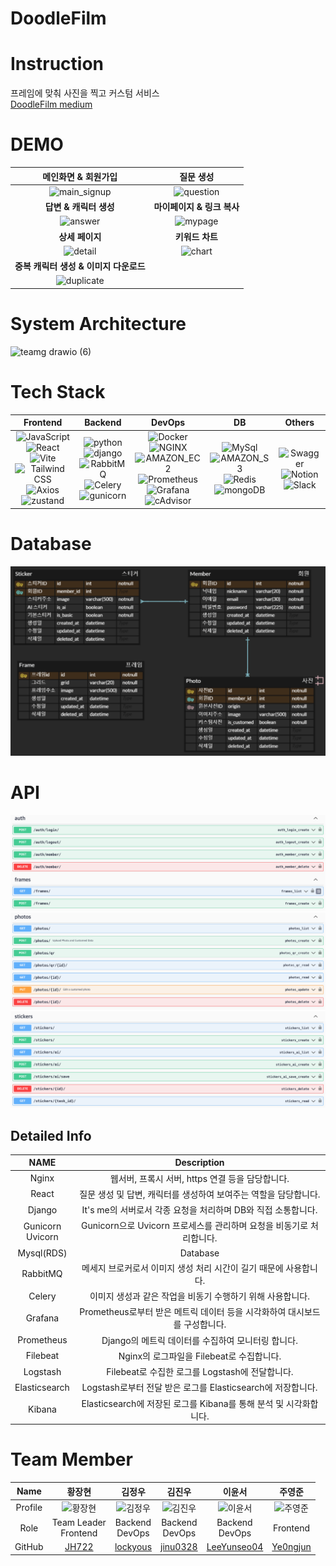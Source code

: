 # DoodleFilm
# Instruction
프레임에 맞춰 사진을 찍고 커스텀 서비스
</br>
[DoodleFilm medium]([https://medium.com/@wndudwns6824/6e2a73f0c838](https://medium.com/@wndudwns6824/2023-%EC%8B%A4%EB%A6%AC%EC%BD%98%EB%B0%B8%EB%A6%AC-%EA%B2%A8%EC%9A%B8-%EB%B6%80%ED%8A%B8%EC%BA%A0%ED%94%84-doodlefilm-6e2a73f0c838))
# DEMO
| 메인화면 & 회원가입 | 질문 생성 |
| :---: | :---: |
| ![main_signup](https://github.com/2023-Summer-Bootcamp-Team-G/backend/assets/91904079/25394474-4278-4ded-9013-ce17bf0423b5)|![question](https://github.com/2023-Summer-Bootcamp-Team-G/backend/assets/91904079/f90b2188-d48d-4f42-af51-ffc6e69d65a5)  | 
| **답변 & 캐릭터 생성** | **마이페이지 & 링크 복사** |
|![answer](https://github.com/2023-Summer-Bootcamp-Team-G/backend/assets/91904079/07d3aece-18e7-4b4d-8edc-482a6f6e6498)| ![mypage](https://github.com/2023-Summer-Bootcamp-Team-G/backend/assets/91904079/53093949-1718-4c6e-9dd0-5ae3050eb32d) |
| **상세 페이지**| **키워드 차트**|
|![detail](https://github.com/2023-Summer-Bootcamp-Team-G/backend/assets/91904079/0f8c513f-18fc-427a-817f-50183f3b02a9)|![chart](https://github.com/2023-Summer-Bootcamp-Team-G/backend/assets/91904079/cfcf7af9-b0b6-43d0-9523-f7ad0ebee511)|
|**중복 캐릭터 생성 & 이미지 다운로드**|
|![duplicate](https://github.com/2023-Summer-Bootcamp-Team-G/backend/assets/91904079/0b9191ed-1c9b-4b36-b2ed-c48a26ea760c)

# System Architecture
![teamg drawio (6)](https://github.com/2023-Summer-Bootcamp-Team-G/backend/assets/91904079/033c5dcd-f538-43c8-a1a5-5486108aa0c4)

# Tech Stack


| Frontend | Backend | DevOps | DB | Others |
| :---: | :---: | :---: | :---: | :---: |
|![JavaScript](https://img.shields.io/badge/JavaScript-F7DF1E?style=flat-square&logo=javascript&logoColor=black)<br> ![React](https://img.shields.io/badge/React-61DAFB?style=for-the-badge&logo=React&logoColor=white)<br> ![Vite](https://img.shields.io/badge/vite-646CFF?style=for-the-badge&logo=vite&logoColor=white)<br> ![Tailwind CSS](https://img.shields.io/badge/Tailwind%20CSS-06B6D4?style=flat-square&logo=Tailwind%20CSS&logoColor=white)<br>![Axios](https://img.shields.io/badge/Axios-5A29E4?style=for-the-badge&logo=Axios&logoColor=white)<br>![zustand](https://img.shields.io/badge/zustand-ECD53F?style=for-the-badge&logo=zustand&logoColor=white)|![python](https://img.shields.io/badge/python-3776AB?style=for-the-badge&logo=python&logoColor=white)<br> ![django](https://img.shields.io/badge/django-092E20?style=for-the-badge&logo=django&logoColor=white)<br> ![RabbitMQ](https://img.shields.io/badge/RabbitMQ-FF6600?style=for-the-badge&logo=RabbitMQ&logoColor=white)<br> ![Celery](https://img.shields.io/badge/Celery-37814A?style=for-the-badge&logo=Celery&logoColor=white)<br> ![gunicorn](https://img.shields.io/badge/gunicorn-499848?style=for-the-badge&logo=gunicorn&logoColor=white)<br>|![Docker](https://img.shields.io/badge/Docker-2496ED?style=for-the-badge&logo=Docker&logoColor=white)<br> ![NGINX](https://img.shields.io/badge/NGINX-009639?style=for-the-badge&logo=NGINX&logoColor=white)<br> ![AMAZON_EC2](https://img.shields.io/badge/AMAZON_EC2-FF9900?style=for-the-badge&logo=AMAZONEC2&logoColor=white)<br>![Prometheus](https://img.shields.io/badge/Prometheus-E6522C?style=for-the-badge&logo=Prometheus&logoColor=white)<br> ![Grafana](https://img.shields.io/badge/Grafana-F46800?style=for-the-badge&logo=Grafana&logoColor=white)<br>![cAdvisor](https://img.shields.io/badge/cAdvisor%20CSS-FF4500?style=flat-square&logo=cAdvisor%20CSS&logoColor=white)|![MySql](https://img.shields.io/badge/MySql-4479A1?style=for-the-badge&logo=MySql&logoColor=white)<br> ![AMAZON_S3](https://img.shields.io/badge/AMAZON_S3-569A31?style=for-the-badge&logo=AMAZONS3&logoColor=white)<br> ![Redis](https://img.shields.io/badge/Redis-DC382D?style=for-the-badge&logo=Redis&logoColor=white)<br> ![mongoDB](https://img.shields.io/badge/MongoDB-47A248?style=flat-square&logo=MongoDB&logoColor=white)<br>|![Swagger](https://img.shields.io/badge/Swagger-85EA2D?style=for-the-badge&logo=Swagger&logoColor=white)<br>![Notion](https://img.shields.io/badge/Notion-000000?style=for-the-badge&logo=Notion&logoColor=white)<br>![Slack](https://img.shields.io/badge/Slack-4A154B?style=for-the-badge&logo=Slack&logoColor=white)<br>


# Database
![ERD](https://github.com/2023-Winter-Bootcamp-TeamG/.github/blob/main/assets/ERD.png)<br>


# API
![api_1](https://github.com/2023-Winter-Bootcamp-TeamG/.github/blob/main/assets/api_1.png)<br> ![api_2](https://github.com/2023-Winter-Bootcamp-TeamG/.github/blob/main/assets/api_2.png)<br> ![api_3](https://github.com/2023-Winter-Bootcamp-TeamG/.github/blob/main/assets/api_3.png)<br>



## Detailed Info
**NAME** | **Description**
:---:|:---:
Nginx | 웹서버, 프록시 서버, https 연결 등을 담당합니다. | 
React | 질문 생성 및 답변, 캐릭터를 생성하여 보여주는 역할을 담당합니다. | 
Django | It's me의 서버로서 각종 요청을 처리하며 DB와 직접 소통합니다. | 
Gunicorn</br>Uvicorn | Gunicorn으로 Uvicorn 프로세스를 관리하며 요청을 비동기로 처리합니다. |
Mysql(RDS) | Database | 
RabbitMQ | 메세지 브로커로서 이미지 생성 처리 시간이 길기 때문에 사용합니다. | 
Celery | 이미지 생성과 같은 작업을 비동기 수행하기 위해 사용합니다. | 
Grafana | Prometheus로부터 받은 메트릭 데이터 등을 시각화하여 대시보드를 구성합니다. | 
Prometheus | Django의 메트릭 데이터를 수집하여 모니터링 합니다. | 
Filebeat | Nginx의 로그파일을 Filebeat로 수집합니다. | 
Logstash | Filebeat로 수집한 로그를 Logstash에 전달합니다. |
Elasticsearch | Logstash로부터 전달 받은 로그를 Elasticsearch에 저장합니다. | 
Kibana | Elasticsearch에 저장된 로그를 Kibana를 통해 분석 및 시각화합니다. | 

# Team Member


| Name | 황장현 | 김정우 | 김진우 | 이윤서 | 주영준 | 
| :---: | :---: | :---: | :---: | :---: | :---: | 
| Profile | ![황장현](https://github.com/2023-Winter-Bootcamp-TeamG/.github/tree/main/assets/Janghyun.jpg)<br> | ![김정우](https://github.com/2023-Winter-Bootcamp-TeamG/.github/tree/main/assets/Jeongwoo.jpg)<br> | ![김진우](https://github.com/2023-Winter-Bootcamp-TeamG/.github/tree/main/assets/Jinwoo.jpg)<br> | ![이윤서](https://github.com/2023-Winter-Bootcamp-TeamG/.github/tree/main/assets/Yunseo.jpg)<br> | ![주영준](https://github.com/2023-Winter-Bootcamp-TeamG/.github/tree/main/assets/Yeongjun.jpg)<br> | 
| Role | Team Leader</br>Frontend| Backend<br>DevOps | Backend<br>DevOps | Backend<br>DevOps | Frontend |
| GitHub | [JH722](https://github.com/JH722) | [lockyous](https://github.com/lockyous) | [jinu0328](https://github.com/jinu0328) | [LeeYunseo04](https://github.com/LeeYunseo04) | [Ye0ngjun](https://github.com/Ye0ngjun) |
